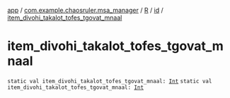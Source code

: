 [app](../../../index.md) / [com.example.chaosruler.msa_manager](../../index.md) / [R](../index.md) / [id](index.md) / [item_divohi_takalot_tofes_tgovat_mnaal](.)

# item_divohi_takalot_tofes_tgovat_mnaal

`static val item_divohi_takalot_tofes_tgovat_mnaal: `[`Int`](https://kotlinlang.org/api/latest/jvm/stdlib/kotlin/-int/index.html)
`static val item_divohi_takalot_tofes_tgovat_mnaal: `[`Int`](https://kotlinlang.org/api/latest/jvm/stdlib/kotlin/-int/index.html)